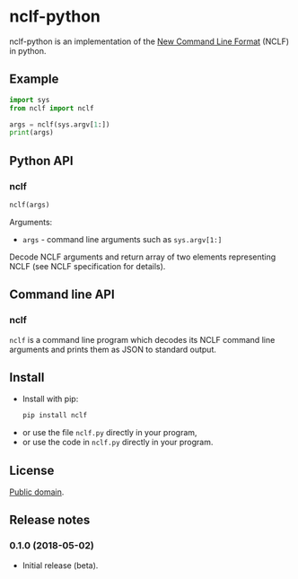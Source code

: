 # nclf-python

nclf-python is an implementation of the
[New Command Line Format](https://github.com/peterkuma/nclf) (NCLF)
in python.

## Example

```python
import sys
from nclf import nclf

args = nclf(sys.argv[1:])
print(args)
```

## Python API

### nclf

```python
nclf(args)
````

Arguments:

- `args` - command line arguments such as `sys.argv[1:]`

Decode NCLF arguments and return array of two elements representing NCLF
(see NCLF specification for details).

## Command line API

### nclf

`nclf` is a command line program which decodes its NCLF command line arguments
and prints them as JSON to standard output.

## Install

- Install with pip:
    ```sh
    pip install nclf
    ```
- or use the file `nclf.py` directly in your program,
- or use the code in `nclf.py` directly in your program.

## License

[Public domain](LICENSE.md).

## Release notes

### 0.1.0 (2018-05-02)

- Initial release (beta).
